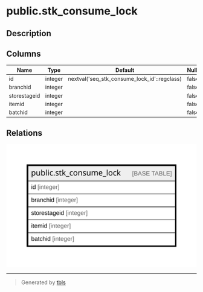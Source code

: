 # public.stk_consume_lock

## Description

## Columns

| Name | Type | Default | Nullable | Children | Parents | Comment |
| ---- | ---- | ------- | -------- | -------- | ------- | ------- |
| id | integer | nextval('seq_stk_consume_lock_id'::regclass) | false |  |  |  |
| branchid | integer |  | false |  |  |  |
| storestageid | integer |  | false |  |  |  |
| itemid | integer |  | false |  |  |  |
| batchid | integer |  | false |  |  |  |

## Relations

![er](public.stk_consume_lock.svg)

---

> Generated by [tbls](https://github.com/k1LoW/tbls)
